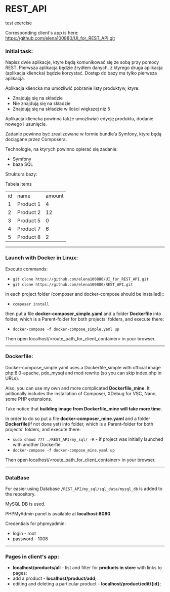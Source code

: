 # REST_API
test exercise

Corresponding client's app is here: https://github.com/elena100880/UI_for_REST_API.git


### Initial task: 

Napisz dwie aplikacje, ktуre będą komunikować się ze sobą przy pomocy REST. Pierwsza aplikacja 
będzie źrуdłem danych, z ktуrego druga aplikacja (aplikacja kliencka) będzie korzystać. Dostęp do bazy 
ma tylko pierwsza aplikacja. 

Aplikacja kliencka ma umożliwić pobranie listy produktуw, ktуre: 
- Znajdują się na składzie
- Nie znajdują się na składzie
- Znajdują się na składzie w ilości większej niż 5 

Aplikacja kliencka powinna także umożliwiać edycję produktu, dodanie nowego i usunięcie.


Zadanie powinno być zrealizowane w formie bundle’a Symfony, ktуre będą dociągane przez 
Composera.


Technologie, na ktуrych powinno opierać się zadanie: 
- Symfony  
- baza SQL 

Struktura bazy:

Tabela items

<table>
  <tr>
    <td>id</td><td>name</td><td>amount</td>
  </tr>
  <tr>
    <td>1</td><td>Product 1</td><td>4</td>
  </tr>
  <tr>
    <td>2</td><td>Product 2</td><td>12</td>
  </tr>
  <tr>
    <td>3</td><td>Product 5</td><td>0</td>
  </tr>
  <tr>
    <td>4</td><td>Product 7</td><td>6</td>
  </tr>
  <tr>
    <td>5</td><td>Product 8</td><td>2</td>
  </tr>
</table>



***

### Launch with Docker in Linux:

Execute commands:
+ `git clone https://github.com/elena100880/UI_for_REST_API.git`
+ `git clone https://github.com/elena100880/REST_API.git`

in each project folder (composer and docker-compose should be installed)::
+ `composer install`

then put a file **docker-composer_simple.yaml** and a folder **Dockerfile** into folder, which is a Parent-folder for both projects' folders, and execute there:
+ `docker-compose -f docker-compose_simple.yaml up`

Then open localhost/<route_path_for_client_container> in your browser.


***
### Dockerfile:

Docker-compose_simple.yaml uses a Dockerfile_simple with official image php:8.0-apache, pdo_mysql and mod rewrite (so you can skip index.php in URLs).

Also, you can use my own and more complicated **Dockerfile_mine**. It aditionally includes the installation of Composer, XDebug for VSC, Nano, some PHP extensions.

Take notice that **building image from Dockerfile_mine will take more time**.

In order to do so put a file **docker-composer_mine.yaml** and a folder **Dockerfile**(if not done yet) into folder, which is a Parent-folder for both projects' folders, and execute there:
+ `sudo chmod 777 ./REST_API/my_sql/ -R` - if project was initially launched with another Dockerfie
+ `docker-compose -f docker-compose_mine.yaml up`

Then open localhost/<route_path_for_client_container> in your browser.


***
### DataBase
For easier using Database `/REST_API/my_sql/sql_data/mysql_db` is added to the repository.

MySQL DB is used. 

PHPMyAdmin panel is available at **localhost:8080**.

Credentials for phpmyadmin:
+ login - root 
+ password - 1008



***
### Pages in client's app:
  * **localhost/products/all** - list and filter for **products in store**  with links to pages:
  * add a product - **localhost/product/add**;
  * editing and deleting a particular product - **localhost/product/edit/{id}**;






